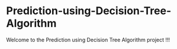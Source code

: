 # Prediction-using-Decision-Tree-Algorithm
Welcome to the Prediction using Decision Tree Algorithm project !!!
